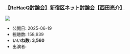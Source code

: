 ### [【ReHacQ討論会】新宿区ネット討論会【西田亮介】](https://www.youtube.com/watch?v=OyI8PLwdbJo)
[![](https://img.youtube.com/vi/OyI8PLwdbJo/sddefault.jpg)](https://www.youtube.com/watch?v=OyI8PLwdbJo)
-   公開日: 2025-06-19
-   視聴数: 158,939
-   **いいね数: 3,560**
-   出演者: 
